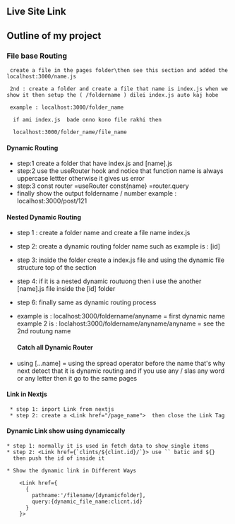 ## Live Site Link 

## Outline of my project

### File base Routing
     
     create a file in the pages folder\then see this section and added the localhost:3000/name.js 

     2nd : create a folder and create a file that name is index.js when we show it then setup the ( /foldername ) dilei index.js auto kaj hobe 

     example : localhost:3000/folder_name

      if ami index.js  bade onno kono file rakhi then  

      localhost:3000/folder_name/file_name

#### Dynamic Routing 
  * step:1 create  a folder that have index.js and [name].js 
  * step:2 use the useRouter hook and notice that function name is always uppercase lettter otherwise it gives us error 
  * step:3  const router =useRouter   const{name} =router.query 
  * finally show the output  foldername / number   example : localhost:3000/post/121


  #### Nested Dynamic Routing 

  * step 1 : create a folder name and create a file name index.js
  * step 2: create a dynamic routing folder name such as example is : [id]
  * step 3: inside the folder create a index.js file  and using the dynamic file structure top of the section 
  * step 4: if it is a nested dynamic routuong then i use the another [name].js file inside the [id] folder 
  * step 6: finally same as dynamic routing process 
  * example is : localhost:3000/foldername/anyname  = first dynamic name 
    example 2 is : loclahost:3000/foldername/anyname/anyname = see the 2nd routung name 

    #### Catch all Dynamic Router

   * using [...name]   = using the spread operator before the name that's why next detect that it is dynamic routing and if you use any / slas any word or any letter then it go to the same pages 

   #### Link in Nextjs

     * step 1: inport Link from nextjs 
     * step 2: create a <Link href="/page_name">  then close the Link Tag 

   #### Dynamic Link show using dynamiccally 

    * step 1: normally it is used in fetch data to show single items 
    * step 2: <Link href={`clints/${clint.id}/`}> use `` batic and ${}
      then push the id of inside it 

    * Show the dynamic link in Different Ways 
        
        <Link href={
          {
            pathname:'/filename/[dynamicfolder],
            query:{dynamic_file_name:clicnt.id}
          }
        }>

   



      
